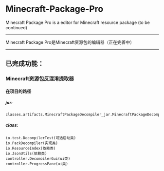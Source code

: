 # Minecraft-Package-Pro
Minecraft Package Pro is a editor for Minecraft resource package (to be continued)
*****
Minecraft Package Pro是Minecraft资源包的编辑器（正在完善中）
*****
## 已完成功能：
### Minecraft资源包反混淆提取器
#### 在项目的路径
##### jar:
    classes.artifacts.MinecraftPackageDecompiler_jar.MinecraftPackageDecompiler.jar
##### class:
    io.test.DecompilerTest(可选启动类)
    io.PackDecompiler(实现类)
    io.ResourceIndex(依赖类)
    io.JsonUtils(依赖类)
    controller.DecomoilerGui(ui类)
    controller.ProgressPane(ui类)
